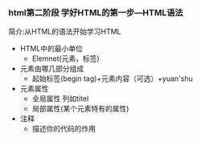 ### html第二阶段 学好HTML的第一步—HTML语法

简介:从HTML的语法开始学习HTML

- HTML中的最小单位
  - Elemnet(元素，标签)
- 元素由哪几部分组成
  - 起始标签(begin tag)+元素内容（可选）+yuan'shu
- 元素属性
  - 全局属性 列如titel
  - 局部属性(某个元素特有的属性)
- 注释
  - 描述你的代码的作用